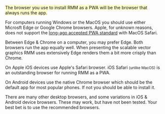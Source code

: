 <p><span style="background-color:#ffffcc">The browser you use to install RMM as a PWA will be the browser that always runs the app.</span></p>

<p>For computers running Windows or the MacOS you should use either Microsft Edge or Google Chrome browsers. Apple, for unknown reasons, does not support the <u>long-ago accepted PWA standard</u> with MacOS Safari.<p>

<p>Between Edge &amp; Chrome on a computer, you may prefer Edge. Both browsers run the app equally well. When presenting the scalable vector graphics RMM uses extensively Edge renders them a bit more crisply than Chrome.</p>

<p>On Apple iOS devices use Apple&#039;s Safari browser. iOS Safari <span style="font-size:85%;">(unlike MacOS)</span> is an outstanding browser for running RMM as a PWA.</p>

<p>On Android devices use the native Chrome browser which should be the default app for most popular phones. If not you should be able to install it.</p>

<p>There are many other desktop browsers, and some variations in iOS &amp; Android device browsers. These may work, but have not been tested. Your best bet is to use the recommended browsers.</p>
